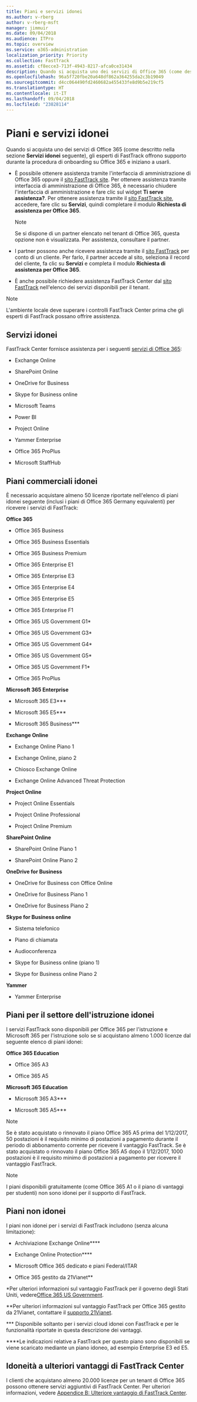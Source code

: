 ```yaml
---
title: Piani e servizi idonei
ms.author: v-rberg
author: v-rberg-msft
manager: jimmuir
ms.date: 09/04/2018
ms.audience: ITPro
ms.topic: overview
ms.service: o365-administration
localization_priority: Priority
ms.collection: FastTrack
ms.assetid: cf8ecce3-713f-4943-8217-afca0ce31434
description: Quando si acquista uno dei servizi di Office 365 (come descritto nella sezione Servizi idonei seguente), gli esperti di FastTrack offrono supporto durante la procedura di onboarding su Office 365 e iniziano a usarli.
ms.openlocfilehash: 96a5f720fbe20a648df862a364255da2c3b19049
ms.sourcegitcommit: d4cc064490fd2460682a455433fe8d9b5e219cf5
ms.translationtype: HT
ms.contentlocale: it-IT
ms.lasthandoff: 09/04/2018
ms.locfileid: "23828114"
---
```

# <a name="eligible-services-and-plans"></a>Piani e servizi idonei

Quando si acquista uno dei servizi di Office 365 (come descritto nella sezione **Servizi idonei** seguente), gli esperti di FastTrack offrono supporto durante la procedura di onboarding su Office 365 e iniziano a usarli. 
  
- È possibile ottenere assistenza tramite l'interfaccia di amministrazione di Office 365 oppure il [sito FastTrack site](https://go.microsoft.com/fwlink/?linkid=780698). Per ottenere assistenza tramite interfaccia di amministrazione di Office 365, è necessario chiudere l'interfaccia di amministrazione e fare clic sul widget **Ti serve assistenza?**. Per ottenere assistenza tramite il [sito FastTrack site](https://go.microsoft.com/fwlink/?linkid=780698), accedere, fare clic su **Servizi**, quindi completare il modulo **Richiesta di assistenza per Office 365**. 
    
    > [!NOTE]
    >  Se si dispone di un partner elencato nel tenant di Office 365, questa opzione non è visualizzata. Per assistenza, consultare il partner. 
  
- I partner possono anche ricevere assistenza tramite il [sito FastTrack](https://go.microsoft.com/fwlink/?linkid=780698) per conto di un cliente. Per farlo, il partner accede al sito, seleziona il record del cliente, fa clic su **Servizi** e completa il modulo **Richiesta di assistenza per Office 365**. 
    
- È anche possibile richiedere assistenza FastTrack Center dal [sito FastTrack](https://go.microsoft.com/fwlink/?linkid=780698) nell'elenco dei servizi disponibili per il tenant. 
    
> [!NOTE]
> L'ambiente locale deve superare i controlli FastTrack Center prima che gli esperti di FastTrack possano offrire assistenza. 
  
## <a name="eligible-services"></a>Servizi idonei

FastTrack Center fornisce assistenza per i seguenti [servizi di Office 365](https://go.microsoft.com/fwlink/?linkid=2005429):
  
- Exchange Online
    
- SharePoint Online
    
- OneDrive for Business
    
- Skype for Business online
    
- Microsoft Teams
    
- Power BI
    
- Project Online
    
- Yammer Enterprise 
    
- Office 365 ProPlus
    
- Microsoft StaffHub
    
## <a name="eligible-commercial-plans"></a>Piani commerciali idonei

È necessario acquistare almeno 50 licenze riportate nell'elenco di piani idonei seguente (inclusi i piani di Office 365 Germany equivalenti) per ricevere i servizi di FastTrack:
  
 **Office 365**
  
- Office 365 Business
    
- Office 365 Business Essentials
    
- Office 365 Business Premium
    
- Office 365 Enterprise E1
    
- Office 365 Enterprise E3
    
- Office 365 Enterprise E4
    
- Office 365 Enterprise E5
    
- Office 365 Enterprise F1
    
- Office 365 US Government G1\*
    
- Office 365 US Government G3\*
    
- Office 365 US Government G4\*
    
- Office 365 US Government G5\*
    
- Office 365 US Government F1\*
    
- Office 365 ProPlus
    
 **Microsoft 365 Enterprise**
  
- Microsoft 365 E3\*\*\*
    
- Microsoft 365 E5\*\*\*
    
- Microsoft 365 Business\*\*\*
    
 **Exchange Online**
  
- Exchange Online Piano 1
    
- Exchange Online, piano 2
    
- Chiosco Exchange Online
    
- Exchange Online Advanced Threat Protection
    
 **Project Online**
  
- Project Online Essentials
    
- Project Online Professional
    
- Project Online Premium
    
 **SharePoint Online**
  
- SharePoint Online Piano 1
    
- SharePoint Online Piano 2
    
 **OneDrive for Business**
  
- OneDrive for Business con Office Online
    
- OneDrive for Business Piano 1
    
- OneDrive for Business Piano 2
    
 **Skype for Business online**
  
-  Sistema telefonico 
    
-  Piano di chiamata 
    
-  Audioconferenza 
    
-  Skype for Business online (piano 1) 
    
- Skype for Business online Piano 2
    
 **Yammer**
  
- Yammer Enterprise
    
## <a name="eligible-education-plans"></a>Piani per il settore dell'istruzione idonei

I servizi FastTrack sono disponibili per Office 365 per l'istruzione e Microsoft 365 per l'istruzione solo se si acquistano almeno 1.000 licenze dal seguente elenco di piani idonei:
  
 **Office 365 Education**
  
- Office 365 A3
    
- Office 365 A5
    
 **Microsoft 365 Education**
  
- Microsoft 365 A3\*\*\*
    
- Microsoft 365 A5\*\*\*
    
> [!NOTE]
> Se è stato acquistato o rinnovato il piano Office 365 A5 prima del 1/12/2017, 50 postazioni è il requisito minimo di postazioni a pagamento durante il periodo di abbonamento corrente per ricevere il vantaggio FastTrack. Se è stato acquistato o rinnovato il piano Office 365 A5 dopo il 1/12/2017, 1000 postazioni è il requisito minimo di postazioni a pagamento per ricevere il vantaggio FastTrack. 
  
> [!NOTE]
> I piani disponibili gratuitamente (come Office 365 A1 o il piano di vantaggi per studenti) non sono idonei per il supporto di FastTrack. 
  
## <a name="ineligible-plans"></a>Piani non idonei

I piani non idonei per i servizi di FastTrack includono (senza alcuna limitazione):
  
- Archiviazione Exchange Online\*\*\*\*
    
- Exchange Online Protection\*\*\*\*
    
- Microsoft Office 365 dedicato e piani Federal/ITAR
    
- Office 365 gestito da 21Vianet\*\*
    
\*Per ulteriori informazioni sul vantaggio FastTrack per il governo degli Stati Uniti, vedere[Office 365 US Government](https://aka.ms/aboutgovcloud).
  
\*\*Per ulteriori informazioni sul vantaggio FastTrack per Office 365 gestito da 21Vianet, contattare il [supporto 21Vianet](https://go.microsoft.com/fwlink/?linkid=852156).
  
\*\*\* Disponibile soltanto per i servizi cloud idonei con FastTrack e per le funzionalità riportate in questa descrizione dei vantaggi.
  
\*\*\*\*Le indicazioni relative a FastTrack per questo piano sono disponibili se viene scaricato mediante un piano idoneo, ad esempio Enterprise E3 ed E5.
  
## <a name="fasttrack-center-additional-benefit-eligibility"></a>Idoneità a ulteriori vantaggi di FastTrack Center

I clienti che acquistano almeno 20.000 licenze per un tenant di Office 365 possono ottenere servizi aggiuntivi di FastTrack Center. Per ulteriori informazioni, vedere [Appendice B: Ulteriore vantaggio di FastTrack Center](fasttrack-additional-benefits.md).
  

  

